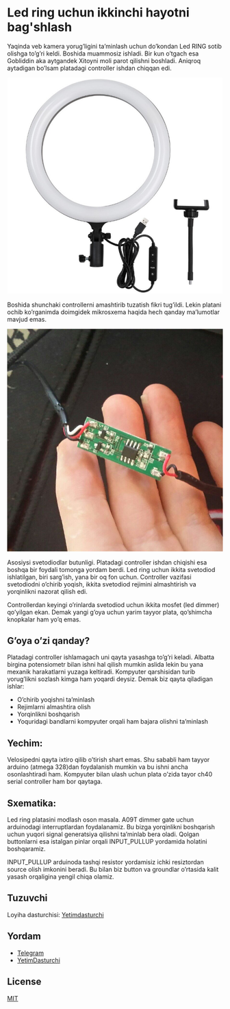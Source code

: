 # Led ring uchun ikkinchi hayotni bag'shlash

Yaqinda veb kamera yorug’ligini ta’minlash uchun do’kondan Led RING sotib olishga to’g’ri keldi. Boshida muammosiz ishladi. Bir kun o’tgach esa Gobliddin aka aytgandek Xitoyni moli parot qilishni boshladi. Aniqroq aytadigan bo’lsam platadagi controller ishdan chiqqan edi.

![Led-Ring](assets/led-ring.jpg)

Boshida shunchaki controllerni amashtirib tuzatish fikri tug’ildi. Lekin platani ochib ko’rganimda doimgidek mikrosxema haqida hech qanday ma’lumotlar mavjud emas.

![Scheme](assets/scheme.jpg)

Asosiysi svetodiodlar butunligi. Platadagi controller ishdan chiqishi esa boshqa bir foydali tomonga yordam berdi. Led ring uchun ikkita svetodiod ishlatilgan, biri sarg’ish, yana bir oq fon uchun. Controller vazifasi svetodiodni o’chirib yoqish, ikkita svetodiod rejimini almashtirish va yorqinlikni nazorat qilish edi.

Controllerdan keyingi o’rinlarda svetodiod uchun ikkita mosfet (led dimmer) qo’yilgan ekan. Demak yangi g’oya uchun yarim tayyor plata, qo’shimcha knopkalar ham yo’q emas.

## G’oya o’zi qanday?

Platadagi controller ishlamagach uni qayta yasashga to’g’ri keladi. Albatta birgina potensiometr bilan ishni hal qilish mumkin aslida lekin bu yana mexanik harakatlarni yuzaga keltiradi. Kompyuter qarshisidan turib yorug’likni sozlash kimga ham yoqardi deysiz. Demak biz qayta qiladigan ishlar:

- O’chirib yoqishni ta’minlash
- Rejimlarni almashtira olish
- Yorqinlikni boshqarish
- Yoquridagi bandlarni kompyuter orqali ham bajara olishni ta’minlash

## Yechim:

Velosipedni qayta ixtiro qilib o’tirish shart emas. Shu sababli ham tayyor arduino (atmega 328)dan foydalanish mumkin va bu ishni ancha osonlashtiradi ham. Kompyuter bilan ulash uchun plata o’zida tayor ch40 serial controller ham bor qaytaga.

## Sxematika:

Led ring platasini modlash oson masala. A09T dimmer gate uchun arduinodagi interruptlardan foydalanamiz. Bu bizga yorqinlikni boshqarish uchun yuqori signal generatsiya qilishni ta’minlab bera oladi. Qolgan buttonlarni esa istalgan pinlar orqali INPUT_PULLUP yordamida holatini boshqaramiz.

INPUT_PULLUP arduinoda tashqi resistor yordamisiz ichki resiztordan source olish imkonini beradi. Bu bilan biz button va groundlar o’rtasida kalit yasash orqaligina yengil chiqa olamiz.


## Tuzuvchi

Loyiha dasturchisi: [Yetimdasturchi](https://manu.uno)


## Yordam

- [Telegram](https://t.me/Arduino_Uzbekistan)
- [YetimDasturchi](https://t.me/yetimdasturchi_chat)



## License

[MIT](LICENSE)